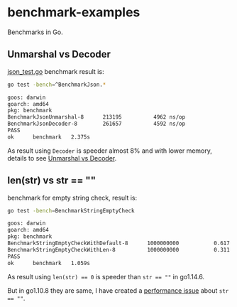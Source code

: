 # benchmark-examples

Benchmarks in Go.

## Unmarshal vs Decoder

[json_test.go](https://github.com/songjiayang/benchmark-examples/blob/master/json_test.go) benchmark result is:

```bash
go test -bench=^BenchmarkJson.*

goos: darwin
goarch: amd64
pkg: benchmark
BenchmarkJsonUnmarshal-8   	  213195	      4962 ns/op
BenchmarkJsonDecoder-8     	  261657	      4592 ns/op
PASS
ok  	benchmark	2.375s
```

As result using `Decoder` is speeder almost 8% and with lower memory, details to see [Unmarshal vs Decoder](https://stackoverflow.com/questions/21197239/decoding-json-using-json-unmarshal-vs-json-newdecoder-decode). 

## len(str) vs str == ""

benchmark for empty string check, result is:

```bash
go test -bench=BenchmarkStringEmptyCheck

goos: darwin
goarch: amd64
pkg: benchmark
BenchmarkStringEmptyCheckWithDefault-8   	1000000000	         0.617 ns/op
BenchmarkStringEmptyCheckWithLen-8       	1000000000	         0.311 ns/op
PASS
ok  	benchmark	1.059s
```

As result using `len(str) == 0` is speeder than `str == ""` in go1.14.6.

But in go1.10.8 they are same, I have created a [performance issue](https://github.com/golang/go/issues/40330) about `str == ""`.